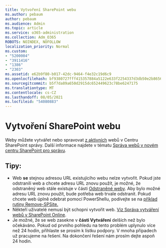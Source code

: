 ```yaml
---
title: Vytvoření SharePoint webu
ms.author: pebaum
author: pebaum
ms.audience: Admin
ms.topic: article
ms.service: o365-administration
ms.collection: Adm_O365
ROBOTS: NOINDEX, NOFOLLOW
localization_priority: Normal
ms.custom:
- "5200004"
- "3911416"
- "1386"
- "2303"
ms.assetid: e62b9f80-b017-42dc-9464-f4e32c19d6c9
ms.openlocfilehash: bf9380727fff415357884a5122e633f2254337d3db50e2b8656d94938f76d394
ms.sourcegitcommit: b5f7da89a650d2915dc652449623c78be6247175
ms.translationtype: MT
ms.contentlocale: cs-CZ
ms.lasthandoff: 08/05/2021
ms.locfileid: "54080883"
---
```

# <a name="create-a-sharepoint-site"></a>Vytvoření SharePoint webu

Weby můžete vytvářet nebo spravovat [z aktivních](https://admin.microsoft.com/sharepoint?page=sitemanagement&modern=true) webů v Centru SharePoint správy. Další informace najdete v tématu [Správa webů v novém centru SharePoint pro správu](https://docs.microsoft.com/sharepoint/manage-site-creation). 

## <a name="tips"></a>Tipy:

- Web **se** stejnou adresou URL existujícího webu nelze vytvořit. Pokud jste odstranili web a chcete adresu URL znovu použít, je možné, že odstraněný web stále existuje v části [Odstraněné weby](https://admin.microsoft.com/sharepoint?page=recyclebin&modern=true). Aby bylo možné adresu URL znovu použít, bude potřeba web trvale odstranit. Pokud chcete web úplně odebrat pomocí PowerShellu, podívejte se na [příklad rutiny Remove-SPSite.](https://docs.microsoft.com/sharepoint/manage-sites-in-new-admin-center#delete-a-site)
- Někteří uživatelé nemusí být schopni vytvořit web. [Viz Správa vytváření webů v SharePoint Online](https://docs.microsoft.com/sharepoint/manage-site-creation).
- Je možné, že se web zasekne v **části Vytváření** delších než bylo očekáváno. Pokud od prvního pohledu na tento problém uplynulo více než 24 hodin, přihlaste se prosím k lístku podpory. V mnoha případech už pracujeme na řešení. Na dokončení řešení nám prosím dejte aspoň 24 hodin.
